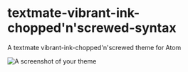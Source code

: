 # textmate-vibrant-ink-chopped'n'screwed-syntax

A textmate vibrant-ink-chopped'n'screwed theme for Atom

![A screenshot of your theme](https://f.cloud.github.com/assets/69169/2289498/4c3cb0ec-a009-11e3-8dbd-077ee11741e5.gif)

